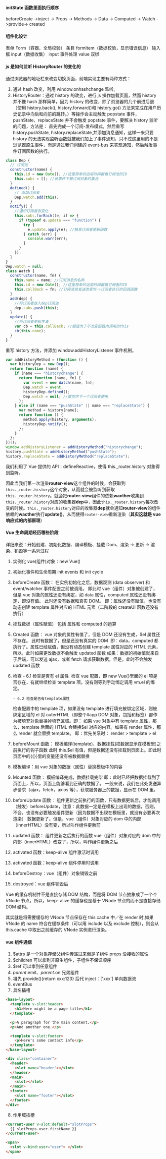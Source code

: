 #### initState 函数里面执行顺序

beforeCreate ->inject -> Props -> Methods -> Data -> Computed -> Watch ->provide-> created

#### 组件化设计

表单 Form（容器、全局校验）
条目 formItem（数据校验，显示错误信息）
输入框 input（数据收集） input 事件处理 value 双绑

#### js 是如何监听 HistoryRouter 的变化的

通过浏览器的地址栏来改变切换页面，前端实现主要有两种方式：

1. 通过 hash 改变，利用 window.onhashchange 监听。
2. HistoryRouter：通过 history 的改变，进行 js 操作加载页面，然而 history 并不像 hash 那样简单，因为 history 的改变，除了浏览器的几个前进后退（使用 history.back(), history.forward()和 history.go() 方法来完成在用户历史记录中向后和向前的跳转。）等操作会主动触发 popstate 事件，pushState，replaceState 并不会触发 popstate 事件，要解决 history 监听的问题，方法是：
   首先完成一个订阅-发布模式，然后重写 history.pushState, history.replaceState,并添加消息通知，这样一来只要 history 的无法实现监听函数就被我们加上了事件通知，只不过这里用的不是浏览器原生事件，而是通过我们创建的 event-bus 来实现通知，然后触发事件订阅函数的执行。

```js
class Dep {
  // 订阅池
  constructor(name) {
    this.id = new Date(); //这里简单的运用时间戳做订阅池的ID
    this.subs = []; //该事件下被订阅对象的集合
  }
  defined() {
    // 添加订阅者
    Dep.watch.add(this);
  }
  notify() {
    //通知订阅者有变化
    this.subs.forEach((e, i) => {
      if (typeof e.update === "function") {
        try {
          e.update.apply(e); //触发订阅者更新函数
        } catch (err) {
          console.warr(err);
        }
      }
    });
  }
}
Dep.watch = null;
class Watch {
  constructor(name, fn) {
    this.name = name; //订阅消息的名称
    this.id = new Date(); //这里简单的运用时间戳做订阅者的ID
    this.callBack = fn; //订阅消息发送改变时->订阅者执行的回调函数
  }
  add(dep) {
    //将订阅者放入dep订阅池
    dep.subs.push(this);
  }
  update() {
    //将订阅者更新方法
    var cb = this.callBack; //赋值为了不改变函数内调用的this
    cb(this.name);
  }
}
```

重写 history 方法，并添加 window.addHistoryListener 事件机制。

```js
var addHistoryMethod = (function () {
  var historyDep = new Dep();
  return function (name) {
    if (name === "historychange") {
      return function (name, fn) {
        var event = new Watch(name, fn);
        Dep.watch = event;
        historyDep.defined();
        Dep.watch = null; //置空供下一个订阅者使用
      };
    } else if (name === "pushState" || name === "replaceState") {
      var method = history[name];
      return function () {
        method.apply(history, arguments);
        historyDep.notify();
      };
    }
  };
})();
window.addHistoryListener = addHistoryMethod("historychange");
history.pushState = addHistoryMethod("pushState");
history.replaceState = addHistoryMethod("replaceState");
```

我们利用了 Vue 提供的 API：defineReactive，使得 this.\_router.history 对象得到监听。

因此当我们第一次渲染**router-view**这个组件的时候，会获取到`this._router.history`这个对象，从而就会被监听到获取`this._router.history`。就会把**router-view**组件的依赖**wacther**收集到`this._router.history`对应的收集器**dep**中，因此`this._router.history`每次改变的时候。`this._router.history`对应的收集器**dep**就会通知**router-view**的组件依赖的**wacther**执行**update()**，从而使得`router-view`重新渲染（**其实这就是 vue 响应式的内部原理**）

#### Vue 生命周期经历哪些阶段

详细来说：开始创建、初始化数据、编译模板、挂载 Dom、渲染 → 更新 → 渲染、销毁等一系列过程

1.  实例化 vue(组件)对象：new Vue()
2.  初始化事件和生命周期 init events 和 init cycle
3.  beforeCreate 函数：
    在实例初始化之后，数据观测 (data observer) 和 event/watcher 事件配置之前被调用。
    即此时 vue（组件）对象被创建了，但是 vue 对象的属性还没有绑定，如 data 属性，computed 属性还没有绑定，即没有值。
    此时还没有数据和真实 DOM。
    即：属性还没有赋值，也没有动态创建 template 属性对应的 HTML 元素（二阶段的 createUI 函数还没有执行）
4.  挂载数据（属性赋值）
    包括 属性和 computed 的运算
5.  Created 函数：
    vue 对象的属性有值了，但是 DOM 还没有生成，$el 属性还不存在。
    此时有数据了，但是还没有真实的 DOM
    ​ 即：data，computed 都执行了。属性已经赋值，但没有动态创建 template 属性对应的 HTML 元素，所以，此时如果更改数据不会触发 updated 函数
    ​ 如果：数据的初始值就来自于后端，可以发送 ajax，或者 fetch 请求获取数据，但是，此时不会触发 updated 函数
6.  检查 - 6.1 检查是否有 el 属性
    ​ 检查 vue 配置，即 new Vue{}里面的 el 项是否存在，有就继续检查 template 项。没有则等到手动绑定调用 vm.el 的绑定。

        - 6.2 检查是否有template属性

    检查配置中的 template 项，如果没有 template 进行填充被绑定区域，则被绑定区域的 el 对 outerHTML（即整个#app DOM 对象，包括和标签）都作为被填充对象替换掉填充区域。即： 如果 vue 对象中有 template 属性，那么，template 后面的 HTML 会替换$el 对应的内容。如果有 render 属性，那么 render 就会替换 template。 即：优先关系时： render > template > el

7.  beforeMount 函数：
    模板编译(template)、数据挂载(把数据显示在模板里)之前执行的钩子函数
    此时 this.$el 有值，但是数据还没有挂载到页面上。即此时页面中的{{}}里的变量还没有被数据替换
8.  模板编译：用 vue 对象的数据（属性）替换模板中的内容
9.  Mounted 函数：
    模板编译完成，数据挂载完毕
    即：此时已经把数据挂载到了页面上，所以，页面上能够看到正确的数据了。
    一般来说，我们在此处发送异步请求（ajax，fetch，axios 等），获取服务器上的数据，显示在 DOM 里。
10. beforeUpdate 函数：
    组件更新之前执行的函数，只有数据更新后，才能调用（触发）beforeUpdate，注意：此数据一定是在模板上出现的数据，否则，不会，也没有必要触发组件更新（因为数据不出现在模板里，就没有必要再次渲染）
    数据更新了，但是，vue（组件）对象对应的 dom 中的内部（innerHTML）没有变，所以叫作组件更新前
11. updated 函数：
    组件更新之后执行的函数
    vue（组件）对象对应的 dom 中的内部（innerHTML）改变了，所以，叫作组件更新之后
12. activated 函数：keep-alive 组件激活时调用
13. activated 函数：keep-alive 组件停用时调用
14. beforeDestroy：vue（组件）对象销毁之前
15. destroyed：vue 组件销毁后

Vue 的缓存机制并不是直接存储 DOM 结构，而是将 DOM 节点抽象成了一个个 VNode 节点，所以，keep- alive 的缓存也是基于 VNode 节点的而不是直接存储 DOM 结构。

其实就是将需要缓存的 VNode 节点保存在 this.cache 中／在 render 时,如果 VNode 的 name 符合在缓存条件（可以用 include 以及 exclude 控制），则会从 this.cache 中取出之前缓存的 VNode 实例进行渲染。

#### vue 组件通信

1. $attrs 是一个对象存储父组件传递过来但是子组件 props 没接收的属性
2. $children 可以拿到非原生组件，子组件不保证顺序
3. $ref 可以拿到任意组件
4. $parent.$emit、$parent.$on 兄弟组件
5. 祖先 provide(){return xxx:123} 后代 inject：['xxx'] 单向数据流
6. eventBus
7. 具名插槽

```html
<base-layout>
  <template v-slot:header>
    <h1>Here might be a page title</h1>
  </template>

  <p>A paragraph for the main content.</p>
  <p>And another one.</p>

  <template v-slot:footer>
    <p>Here's some contact info</p>
  </template>
</base-layout>
```

```html
<div class="container">
  <header>
    <slot name="header"></slot>
  </header>
  <main>
    <slot></slot>
  </main>
  <footer>
    <slot name="footer"></slot>
  </footer>
</div>
```

8. 作用域插槽

```html
<current-user v-slot:default="slotProps">
  {{ slotProps.user.firstName }}
</current-user>
```

```html
<span>
  <slot v-bind:user="user"> </slot>
</span>
```
